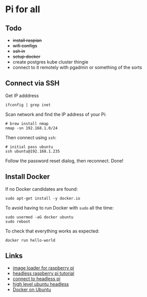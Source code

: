 # Pi for all

## Todo 
- ~~install raspian~~
- ~~wifi configs~~ 
- ~~ssh in~~ 
- ~~setup docker~~
- create postgres kube cluster thingie
- connect to it remotely with pgadmin or something of the sorts

## Connect via SSH

Get IP adddress

    ifconfig | grep inet

Scan network and find the IP address of your Pi:

    # brew install nmap
    nmap -sn 192.168.1.0/24

Then connect using `ssh`:

    # initial pass ubuntu
    ssh ubuntu@192.168.1.235

Follow the password reset dialog, then reconnect. Done!

## Install Docker

If no Docker candidates are found:
 
    sudo apt-get install -y docker.io

To avoid having to run Docker with `sudo` all the time:

    sudo usermod -aG docker ubuntu
    sudo reboot

To check that everything works as expected:

    docker run hello-world

## Links
- [image loader for raspberry pi](https://www.raspberrypi.org/downloads/)
- [headless raspberry pi tutorial](https://www.raspberrypi.org/documentation/configuration/wireless/headless.md)
- [connect to headless pi](https://www.raspberrypi.org/documentation/remote-access/ip-address.md)
- [high level ubuntu headless](https://atelierhsn.com/2020/06/raspi-headless-setup/)
- [Docker on Ubuntu](https://phoenixnap.com/kb/install-docker-on-ubuntu-20-04)
